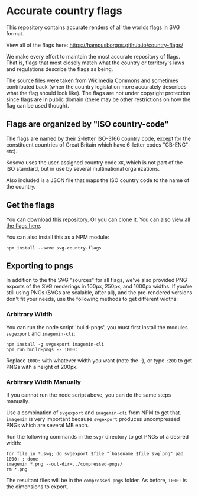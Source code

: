 # Accurate country flags

This repository contains accurate renders of all the worlds flags in SVG format.

View all of the flags here: https://hampusborgos.github.io/country-flags/

We make every effort to maintain the most accurate repository of flags. That is, flags that most closely match what the country or territory's laws and regulations describe the flags as being.

The source files were taken from Wikimedia Commons and sometimes contributed back
(when the country legislation more accurately describes what the flag should
look like). The flags are not under copyright protection since flags are in public
domain (there may be other restrictions on how the flag can be used though).


## Flags are organized by "ISO country-code"

The flags are named by their 2-letter ISO-3166 country code, except for the
constituent countries of Great Britain which have 6-letter codes "GB-ENG" etc).

Kosovo uses the user-assigned country code `XK`, which is not part of the ISO standard, but in use by several multinational organizations.

Also included is a JSON file that maps the ISO country code to the name of the
country.


## Get the flags

You can [download this repository](https://github.com/hampusborgos/country-flags/archive/refs/heads/main.zip). Or you can clone it. You can also [view all the flags here](https://hampusborgos.github.io/country-flags/).

You can also install this as a NPM module:

    npm install --save svg-country-flags


## Exporting to pngs

In addition to the the SVG "sources" for all flags, we've also provided PNG exports of the SVG renderings in 100px, 250px, and 1000px widths. If you're still using PNGs (SVGs are scalable, after all), and the pre-rendered versions don't fit your needs, use the following methods to get different widths:

### Arbitrary Width

You can run the node script 'build-pngs', you must first install the modules `svgexport` and `imagemin-cli`:

    npm install -g svgexport imagemin-cli
    npm run build-pngs -- 1000:

Replace `1000:` with whatever width you want (note the `:`), or type `:200` to get
PNGs with a height of 200px.

### Arbitrary Width Manually

If you cannot run the node script above, you can do the same steps manually.

Use a combination of `svgexport` and `imagemin-cli` from NPM to get that.
`imagemin` is very important because `svgexport` produces uncompressed PNGs which are several MB each.

Run the following commands in the `svg/` directory to get PNGs of a desired width:

    for file in *.svg; do svgexport $file "`basename $file svg`png" pad 1000: ; done
    imagemin *.png --out-dir=../compressed-pngs/
    rm *.png

The resultant files will be in the `compressed-pngs` folder. As before, `1000:` is the dimensions to export.
